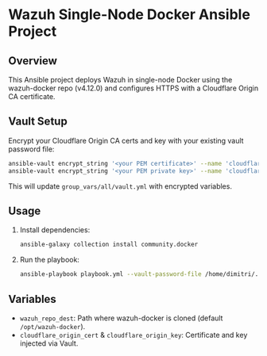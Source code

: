 # Wazuh Single-Node Docker Ansible Project

## Overview
This Ansible project deploys Wazuh in single-node Docker using the wazuh-docker repo (v4.12.0) and configures HTTPS with a Cloudflare Origin CA certificate.

## Vault Setup
Encrypt your Cloudflare Origin CA certs and key with your existing vault password file:
```bash
ansible-vault encrypt_string '<your PEM certificate>' --name 'cloudflare_origin_cert' --vault-password-file /home/dimitri/.vault_pass.txt
ansible-vault encrypt_string '<your PEM private key>' --name 'cloudflare_origin_key' --vault-password-file /home/dimitri/.vault_pass.txt
```
This will update `group_vars/all/vault.yml` with encrypted variables.

## Usage
1. Install dependencies:
   ```bash
   ansible-galaxy collection install community.docker
   ```
2. Run the playbook:
   ```bash
   ansible-playbook playbook.yml --vault-password-file /home/dimitri/.vault_pass.txt
   ```

## Variables
- `wazuh_repo_dest`: Path where wazuh-docker is cloned (default `/opt/wazuh-docker`).
- `cloudflare_origin_cert` & `cloudflare_origin_key`: Certificate and key injected via Vault.
